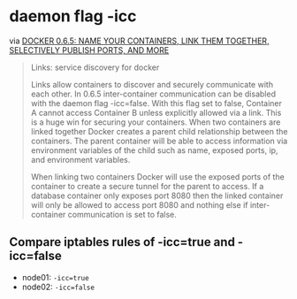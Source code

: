 # daemon flag -icc

via [DOCKER 0.6.5: NAME YOUR CONTAINERS, LINK THEM TOGETHER, SELECTIVELY PUBLISH PORTS, AND MORE](http://blog.docker.io/2013/10/docker-0-6-5-links-container-naming-advanced-port-redirects-host-integration/)

> Links: service discovery for docker
>
> Links allow containers to discover and securely communicate with each other. In 0.6.5 inter-container communication can be disabled with the daemon flag -icc=false. With this flag set to false, Container A cannot access Container B unless explicitly allowed via a link. This is a huge win for securing your containers. When two containers are linked together Docker creates a parent child relationship between the containers. The parent container will be able to access information via environment variables of the child such as name, exposed ports, ip, and environment variables.
>
> When linking two containers Docker will use the exposed ports of the container to create a secure tunnel for the parent to access. If a database container only exposes port 8080 then the linked container will only be allowed to access port 8080 and nothing else if inter-container communication is set to false.

## Compare iptables rules of -icc=true and -icc=false

+ node01: `-icc=true`
+ node02: `-icc=false`
